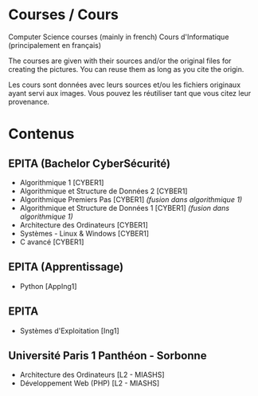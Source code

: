 # Courses / Cours
Computer Science courses (mainly in french)
Cours d'Informatique (principalement en français)

The courses are given with their sources and/or the original files for creating the pictures.
You can reuse them as long as you cite the origin.

Les cours sont données avec leurs sources et/ou les fichiers originaux ayant servi aux images.
Vous pouvez les réutiliser tant que vous citez leur provenance.


# Contenus

## EPITA (Bachelor CyberSécurité)
- Algorithmique 1 [CYBER1]
- Algorithmique et Structure de Données 2 [CYBER1]
- Algorithmique Premiers Pas [CYBER1] *(fusion dans algorithmique 1)*
- Algorithmique et Structure de Données 1 [CYBER1] *(fusion dans algorithmique 1)*
- Architecture des Ordinateurs [CYBER1]
- Systèmes - Linux & Windows [CYBER1]
- C avancé [CYBER1]

## EPITA (Apprentissage)
- Python [AppIng1]

## EPITA
- Systèmes d'Exploitation [Ing1]

## Université Paris 1 Panthéon - Sorbonne
- Architecture des Ordinateurs [L2 - MIASHS]
- Développement Web (PHP) [L2 - MIASHS]
